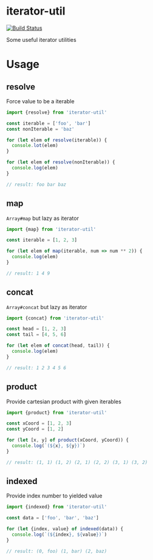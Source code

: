iterator-util
==============

[![Build Status](https://travis-ci.org/HyeonuPark/iterator-util.svg?branch=master)](https://travis-ci.org/HyeonuPark/iterator-util)

Some useful iterator utilities

# Usage

## resolve

Force value to be a iterable

```js
import {resolve} from 'iterator-util'

const iterable = ['foo', 'bar']
const nonIterable = 'baz'

for (let elem of resolve(iterable)) {
  console.lot(elem)
}

for (let elem of resolve(nonIterable)) {
  console.log(elem)
}

// result: foo bar baz
```

## map

`Array#map` but lazy as iterator

```js
import {map} from 'iterator-util'

const iterable = [1, 2, 3]

for (let elem of map(iterable, num => num ** 2)) {
  console.log(elem)
}

// result: 1 4 9
```

## concat

`Array#concat` but lazy as iterator

```js
import {concat} from 'iterator-util'

const head = [1, 2, 3]
const tail = [4, 5, 6]

for (let elem of concat(head, tail)) {
  console.log(elem)
}

// result: 1 2 3 4 5 6
```

## product

Provide cartesian product with given iterables

```js
import {product} from 'iterator-util'

const xCoord = [1, 2, 3]
const yCoord = [1, 2]

for (let [x, y] of product(xCoord, yCoord)) {
  console.log(`(${x}, ${y})`)
}

// result: (1, 1) (1, 2) (2, 1) (2, 2) (3, 1) (3, 2)
```

## indexed

Provide index number to yielded value

```js
import {indexed} from 'iterator-util'

const data = ['foo', 'bar', 'baz']

for (let {index, value} of indexed(data)) {
  console.log(`(${index}, ${value})`)
}

// result: (0, foo) (1, bar) (2, baz)
```
